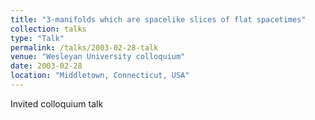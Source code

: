 ```yaml
---
title: "3-manifolds which are spacelike slices of flat spacetimes"
collection: talks
type: "Talk"
permalink: /talks/2003-02-28-talk
venue: "Wesleyan University colloquium"
date: 2003-02-28
location: "Middletown, Connecticut, USA"
---
```


Invited colloquium talk
